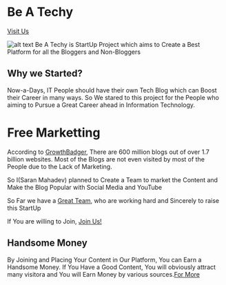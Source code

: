 # Be A Techy

[Visit Us](https://beatechy.github.io)

![alt text](https://beatechy.github.io/images/banner2.jpg)
Be A Techy is StartUp Project which aims to Create a Best Platform for all the Bloggers and Non-Bloggers

## Why we Started?

Now-a-Days, IT People should have their own Tech Blog which can Boost their Career in many ways. So We stared to this project for the People who aiming to Pursue a Great Career ahead in Information Technology.

# Free Marketting
According to [GrowthBadger](https://www.growthbadger.com), There are 600 million blogs out of over 1.7 billion websites. Most of the Blogs are not even visited by most of the People due to the Lack of Marketing.

So I(Saran Mahadev) planned to Create a Team to market the Content and Make the Blog Popular with Social Media and YouTube

So Far we have a [Great Team](https://beatechy.github.io/team.html), who are working hard and Sincerely to raise this StartUp

If You are willing to Join, [Join Us!](https://forms.app/beatechy/registration-form)  


## Handsome Money

By Joining and Placing Your Content in Our Platform, You can Earn a Handsome Money. If You Have a Good Content, You will obviously attract many visitora and You will Earn Money by various sources.[For More](https://beatechy.github.io)    
